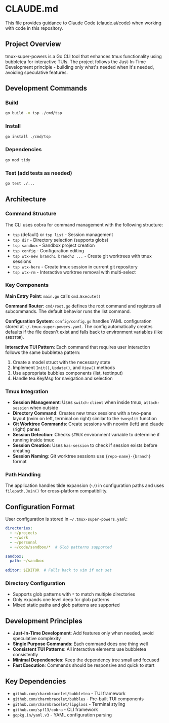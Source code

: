 # CLAUDE.md

This file provides guidance to Claude Code (claude.ai/code) when working with code in this repository.

## Project Overview

tmux-super-powers is a Go CLI tool that enhances tmux functionality using bubbletea for interactive TUIs. The project follows the Just-In-Time Development principle - building only what's needed when it's needed, avoiding speculative features.

## Development Commands

### Build
```bash
go build -o tsp ./cmd/tsp
```

### Install
```bash
go install ./cmd/tsp
```

### Dependencies
```bash
go mod tidy
```

### Test (add tests as needed)
```bash
go test ./...
```

## Architecture

### Command Structure
The CLI uses cobra for command management with the following structure:
- `tsp` (default) or `tsp list` - Session management
- `tsp dir` - Directory selection (supports globs)
- `tsp sandbox` - Sandbox project creation
- `tsp config` - Configuration editing
- `tsp wtx-new branch1 branch2 ...` - Create git worktrees with tmux sessions
- `tsp wtx-here` - Create tmux session in current git repository
- `tsp wtx-rm` - Interactive worktree removal with multi-select

### Key Components

**Main Entry Point**: `main.go` calls `cmd.Execute()`

**Command Router**: `cmd/root.go` defines the root command and registers all subcommands. The default behavior runs the list command.

**Configuration System**: `config/config.go` handles YAML configuration stored at `~/.tmux-super-powers.yaml`. The config automatically creates defaults if the file doesn't exist and falls back to environment variables (like `$EDITOR`).

**Interactive TUI Pattern**: Each command that requires user interaction follows the same bubbletea pattern:
1. Create a model struct with the necessary state
2. Implement `Init()`, `Update()`, and `View()` methods
3. Use appropriate bubbles components (list, textinput)
4. Handle tea.KeyMsg for navigation and selection

### Tmux Integration
- **Session Management**: Uses `switch-client` when inside tmux, `attach-session` when outside
- **Directory Command**: Creates new tmux sessions with a two-pane layout (nvim on left, terminal on right) similar to the `twosplit` function
- **Git Worktree Commands**: Create sessions with neovim (left) and claude (right) panes
- **Session Detection**: Checks `$TMUX` environment variable to determine if running inside tmux
- **Session Creation**: Uses `has-session` to check if session exists before creating
- **Session Naming**: Git worktree sessions use `{repo-name}-{branch}` format

### Path Handling
The application handles tilde expansion (`~/`) in configuration paths and uses `filepath.Join()` for cross-platform compatibility.

## Configuration Format

User configuration is stored in `~/.tmux-super-powers.yaml`:

```yaml
directories:
  - ~/projects
  - ~/work
  - ~/personal
  - ~/code/sandbox/*  # Glob patterns supported

sandbox:
  path: ~/sandbox
  
editor: $EDITOR  # Falls back to vim if not set
```

### Directory Configuration
- Supports glob patterns with `*` to match multiple directories
- Only expands one level deep for glob patterns
- Mixed static paths and glob patterns are supported

## Development Principles

- **Just-In-Time Development**: Add features only when needed, avoid speculative complexity
- **Single Purpose Commands**: Each command does one thing well
- **Consistent TUI Patterns**: All interactive elements use bubbletea consistently
- **Minimal Dependencies**: Keep the dependency tree small and focused
- **Fast Execution**: Commands should be responsive and quick to start

## Key Dependencies

- `github.com/charmbracelet/bubbletea` - TUI framework
- `github.com/charmbracelet/bubbles` - Pre-built TUI components
- `github.com/charmbracelet/lipgloss` - Terminal styling
- `github.com/spf13/cobra` - CLI framework
- `gopkg.in/yaml.v3` - YAML configuration parsing